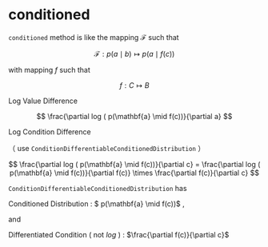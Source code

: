 # conditioned

`conditioned` method is like the mapping $\mathcal{F}$ such that

$$
  \mathcal{F}: p(a \mid b) \mapsto p(a \mid f(c))
$$

with mapping $f$ such that

$$
  f: C \mapsto B
$$

Log Value Difference

$$
  \frac{\partial log ( p(\mathbf{a} \mid f(c))}{\partial a}
$$

Log Condition Difference

（ use `ConditionDifferentiableConditionedDistribution` ）

$$
 \frac{\partial log ( p(\mathbf{a} \mid f(c))}{\partial c} =  \frac{\partial log ( p(\mathbf{a} \mid f(c))}{\partial f(c)} \times \frac{\partial f(c)}{\partial c}
$$

`ConditionDifferentiableConditionedDistribution` has 

Conditioned Distribution : $ p(\mathbf{a} \mid f(c))$ ,

and 

Differentiated Condition ( not $log$ ) : $\frac{\partial f(c)}{\partial c}$
